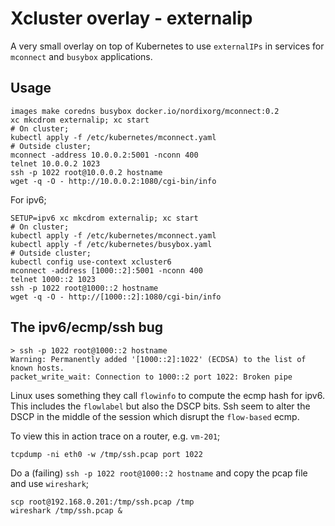 Xcluster overlay - externalip
=============================

A very small overlay on top of Kubernetes to use `externalIPs` in
services for `mconnect` and `busybox` applications.

Usage
-----

```
images make coredns busybox docker.io/nordixorg/mconnect:0.2
xc mkcdrom externalip; xc start
# On cluster;
kubectl apply -f /etc/kubernetes/mconnect.yaml
# Outside cluster;
mconnect -address 10.0.0.2:5001 -nconn 400
telnet 10.0.0.2 1023
ssh -p 1022 root@10.0.0.2 hostname
wget -q -O - http://10.0.0.2:1080/cgi-bin/info
```
For ipv6;

```
SETUP=ipv6 xc mkcdrom externalip; xc start
# On cluster;
kubectl apply -f /etc/kubernetes/mconnect.yaml
kubectl apply -f /etc/kubernetes/busybox.yaml
# Outside cluster;
kubectl config use-context xcluster6
mconnect -address [1000::2]:5001 -nconn 400
telnet 1000::2 1023
ssh -p 1022 root@1000::2 hostname
wget -q -O - http://[1000::2]:1080/cgi-bin/info
```


The ipv6/ecmp/ssh bug
---------------------

```
> ssh -p 1022 root@1000::2 hostname
Warning: Permanently added '[1000::2]:1022' (ECDSA) to the list of known hosts.
packet_write_wait: Connection to 1000::2 port 1022: Broken pipe
```

Linux uses something they call `flowinfo` to compute the ecmp hash for
ipv6. This includes the `flowlabel` but also the DSCP bits. Ssh seem
to alter the DSCP in the middle of the session which disrupt the
`flow-based` ecmp.

To view this in action trace on a router, e.g. `vm-201`;

```
tcpdump -ni eth0 -w /tmp/ssh.pcap port 1022
```

Do a (failing) `ssh -p 1022 root@1000::2 hostname` and copy the pcap
file and use `wireshark`;

```
scp root@192.168.0.201:/tmp/ssh.pcap /tmp
wireshark /tmp/ssh.pcap &
```

